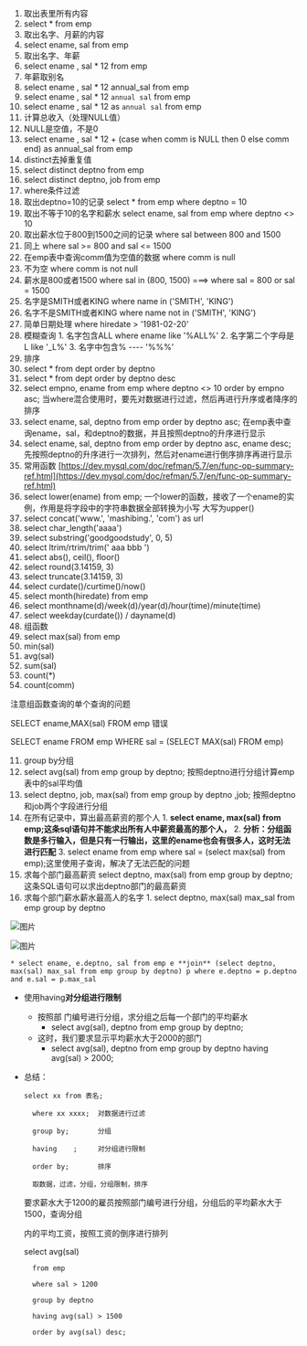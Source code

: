 1. 取出表里所有内容
  1. select * from emp
2. 取出名字、月薪的内容
  1. select ename, sal from emp
3. 取出名字、年薪
  1. select ename , sal * 12 from emp
4. 年薪取别名
  1. select ename , sal * 12 annual_sal from emp
  2. select ename , sal * 12 `annual sal` from emp
  3. select ename , sal * 12 as `annual sal` from emp
5. 计算总收入（处理NULL值）
  1. NULL是空值，不是0
  2. select ename , sal * 12 + (case when comm is NULL then 0 else comm end) as annual_sal from emp
6. distinct去掉重复值
  1. select distinct deptno from emp
  2. select distinct deptno, job from emp
7. where条件过滤
  1. 取出deptno=10的记录 select * from emp where deptno = 10
  2. 取出不等于10的名字和薪水 select ename, sal from emp where deptno <> 10
  3. 取出薪水位于800到1500之间的记录  where sal between 800 and 1500
  4. 同上 where sal >= 800 and sal <= 1500
  5. 在emp表中查询comm值为空值的数据 where comm is null
  6. 不为空 where comm is not null
  7. 薪水是800或者1500 where sal in (800, 1500) ===> where sal = 800 or sal = 1500
  8. 名字是SMITH或者KING where name in ('SMITH', 'KING')
  9. 名字不是SMITH或者KING where name not in ('SMITH', 'KING')
  10. 简单日期处理 where hiredate > '1981-02-20'
  11. 模糊查询
    1. 名字包含ALL where ename like '%ALL%'
    2. 名字第二个字母是L like '_L%'
    3. 名字中包含% ---- '%\%%'
8. 排序
  1. select * from dept order by deptno
  2. select * from dept order by deptno desc
  3. select empno, ename from emp where deptno <> 10 order by empno asc; 当where混合使用时，要先对数据进行过滤，然后再进行升序或者降序的排序
  4. select ename, sal, deptno from emp order by deptno asc; 在emp表中查询ename，sal，和deptno的数据，并且按照deptno的升序进行显示
  5. select ename, sal, deptno from emp order by deptno asc, ename desc; 先按照deptno的升序进行一次排列，然后对ename进行倒序排序再进行显示
9. 常用函数 [https://dev.mysql.com/doc/refman/5.7/en/func-op-summary-ref.html](https://dev.mysql.com/doc/refman/5.7/en/func-op-summary-ref.html)
  1. select lower(ename) from emp; 一个lower的函数，接收了一个ename的实例，作用是将字段中的字符串数据全部转换为小写 大写为upper()
  2. select concat('www.', 'mashibing.', 'com') as url
  3. select char_length('aaaa')
  4. select substring('goodgoodstudy', 0, 5)
  5. select ltrim/rtrim/trim('  aaa bbb    ')
  6. select abs(), ceil(), floor()
  7. select round(3.14159, 3)
  8. select truncate(3.14159, 3)
  9. select curdate()/curtime()/now()
  10. select month(hiredate) from emp
  11. select monthname(d)/week(d)/year(d)/hour(time)/minute(time)
  12. select weekday(curdate()) / dayname(d)
10. 组函数
  1. select max(sal) from emp
  2. min(sal)
  3. avg(sal)
  4. sum(sal)
  5. count(*)
  6. count(comm)

  注意组函数查询的单个查询的问题

SELECT ename,MAX(sal) FROM emp  错误

SELECT ename FROM emp WHERE sal = (SELECT MAX(sal) FROM emp)


11. group by分组
  1. select avg(sal) from emp group by deptno; 按照deptno进行分组计算emp表中的sal平均值
  2. select deptno, job, max(sal) from emp group by deptno ,job;	按照deptno和job两个字段进行分组
  3. 在所有记录中，算出最高薪资的那个人 
    1. **select ename, max(sal) from emp;这条sql语句并不能求出所有人中薪资最高的那个人，**
    2. **分析：分组函数是多行输入，但是只有一行输出，这里的ename也会有很多人，这时无法进行匹配**
    3. select ename from emp where sal = (select max(sal) from emp);这里使用子查询，解决了无法匹配的问题
  4. 求每个部门最高薪资 select deptno, max(sal) from emp group by deptno; 这条SQL语句可以求出deptno部门的最高薪资
  5. 求每个部门薪水薪水最高人的名字
    1. select deptno, max(sal) max_sal from emp group by deptno

![图片](https://uploader.shimo.im/f/dx3FnZzNLP04hdKL.png!thumbnail)


![图片](https://uploader.shimo.im/f/1mc4z094lXYkdioY.png!thumbnail)

    * select ename, e.deptno, sal from emp e **join** (select deptno, max(sal) max_sal from emp group by deptno) p where e.deptno = p.deptno and e.sal = p.max_sal
* 使用having**对分组进行限制**
  * 按照部 门编号进行分组，求分组之后每一个部门的平均薪水
    * select avg(sal), deptno from emp group by deptno;
  * 这时，我们要求显示平均薪水大于2000的部门
    * select avg(sal), deptno from emp group by deptno having avg(sal) > 2000;
* 总结：

	  select xx from 表名;

		where xx xxxx;	对数据进行过滤

		group by;		分组

		having    ;		对分组进行限制

		order by;		排序

		取数据，过滤，分组，分组限制，排序

	

	要求薪水大于1200的雇员按照部门编号进行分组，分组后的平均薪水大于1500，查询分组

	内的平均工资，按照工资的倒序进行排列

	

	select avg(sal)

		from emp

		where sal > 1200

		group by deptno

		having avg(sal) > 1500

		order by avg(sal) desc;

	

